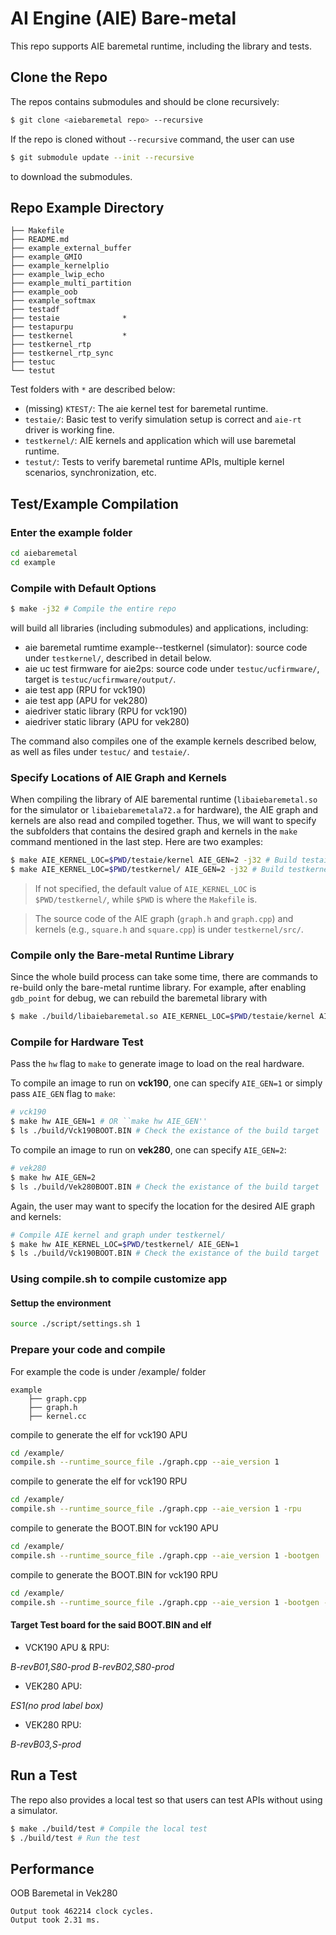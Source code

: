 # AI Engine (AIE) Bare-metal

This repo supports AIE baremetal runtime, including the library and tests.

## Clone the Repo

The repos contains submodules and should be clone recursively:

```bash
$ git clone <aiebaremetal repo> --recursive
```

If the repo is cloned without `--recursive` command, the user can use

```bash
$ git submodule update --init --recursive
```

to download the submodules.

## Repo Example Directory

```
├── Makefile
├── README.md
├── example_external_buffer
├── example_GMIO
├── example_kernelplio
├── example_lwip_echo
├── example_multi_partition
├── example_oob
├── example_softmax
├── testadf
├── testaie              *
├── testapurpu
├── testkernel           *
├── testkernel_rtp
├── testkernel_rtp_sync
├── testuc
└── testut          
```

Test folders with `*` are described below:

- (missing) `KTEST/`: The aie kernel test for baremetal runtime.
- `testaie/`: Basic test to verify simulation setup is correct and `aie-rt` driver is working fine.
- `testkernel/`: AIE kernels and application which will use baremetal runtime.
- `testut/`: Tests to verify baremetal runtime APIs, multiple kernel scenarios, synchronization, etc.

## Test/Example Compilation

### Enter the example folder

```bash
cd aiebaremetal
cd example
```

### Compile with Default Options

```bash
$ make -j32 # Compile the entire repo
```

will build all libraries (including submodules) and applications, including:

- aie baremetal rumtime example--testkernel (simulator): source code under `testkernel/`, described in detail below.
- aie uc test firmware for aie2ps: source code under `testuc/ucfirmware/`, target is `testuc/ucfirmware/output/`.
- aie test app (RPU for vck190)
- aie test app (APU for vek280)
- aiedriver static library (RPU for vck190)
- aiedriver static library (APU for vek280)

The command also compiles one of the example kernels described below, as well as files under `testuc/` and `testaie/`.

### Specify Locations of AIE Graph and Kernels

When compiling the library of AIE baremental runtime (`libaiebaremetal.so` for the simulator or `libaiebaremetala72.a` for hardware), the AIE graph and kernels are also read and compiled together.
Thus, we will want to specify the subfolders that contains the desired graph and kernels in the `make` command mentioned in the last step.
Here are two examples:

```bash
$ make AIE_KERNEL_LOC=$PWD/testaie/kernel AIE_GEN=2 -j32 # Build testaie/
$ make AIE_KERNEL_LOC=$PWD/testkernel/ AIE_GEN=2 -j32 # Build testkernel/
```

> If not specified, the default value of `AIE_KERNEL_LOC` is `$PWD/testkernel/`, while `$PWD` is where the `Makefile` is.

> The source code of the AIE graph (`graph.h` and `graph.cpp`) and kernels (e.g., `square.h` and `square.cpp`) is under `testkernel/src/`.

### Compile only the Bare-metal Runtime Library

Since the whole build process can take some time, there are commands to re-build only the bare-metal runtime library.
For example, after enabling `gdb_point` for debug, we can rebuild the baremetal library with

```bash
$ make ./build/libaiebaremetal.so AIE_KERNEL_LOC=$PWD/testaie/kernel AIE_GEN=2 -j32
```

### Compile for Hardware Test

Pass the `hw` flag to `make` to generate image to load on the real hardware.

To compile an image to run on **vck190**, one can specify `AIE_GEN=1` or simply pass `AIE_GEN` flag to `make`:

```bash
# vck190
$ make hw AIE_GEN=1 # OR ``make hw AIE_GEN''
$ ls ./build/Vck190BOOT.BIN # Check the existance of the build target
```

To compile an image to run on **vek280**, one can specify `AIE_GEN=2`:

```bash
# vek280
$ make hw AIE_GEN=2
$ ls ./build/Vek280BOOT.BIN # Check the existance of the build target
```

<!-- > The user may need to re-compile the entire project for `AIE_GEN=2` to build hardware target (image) for vek280.
> Build command: `make clean; make AIE_GEN=2 -j32`. -->

Again, the user may want to specify the location for the desired AIE graph and kernels:

```bash
# Compile AIE kernel and graph under testkernel/
$ make hw AIE_KERNEL_LOC=$PWD/testkernel/ AIE_GEN=1
$ ls ./build/Vck190BOOT.BIN # Check the existance of the build target
```
### Using compile.sh to compile customize app

#### Settup the environment

```bash
source ./script/settings.sh 1
```

### Prepare your code and compile

For example the code is under /example/ folder

```
example          
	├── graph.cpp         
	├── graph.h
	├── kernel.cc
```

compile to generate the elf for vck190 APU

```bash
cd /example/
compile.sh --runtime_source_file ./graph.cpp --aie_version 1
```
compile to generate the elf for vck190 RPU

```bash
cd /example/
compile.sh --runtime_source_file ./graph.cpp --aie_version 1 -rpu
```

compile to generate the BOOT.BIN for vck190 APU

```bash
cd /example/
compile.sh --runtime_source_file ./graph.cpp --aie_version 1 -bootgen
```
compile to generate the BOOT.BIN for vck190 RPU

```bash
cd /example/
compile.sh --runtime_source_file ./graph.cpp --aie_version 1 -bootgen -rpu
```

#### Target Test board for the said BOOT.BIN and elf

* VCK190 APU & RPU:

*B-revB01,S80-prod*
*B-revB02,S80-prod*

* VEK280 APU:

*ES1(no prod label box)*

* VEK280 RPU:

*B-revB03,S-prod*


## Run a Test

The repo also provides a local test so that users can test APIs without using a simulator.

```bash
$ make ./build/test # Compile the local test
$ ./build/test # Run the test
```

## Performance

OOB Baremetal in Vek280

```
Output took 462214 clock cycles.
Output took 2.31 ms.
```

